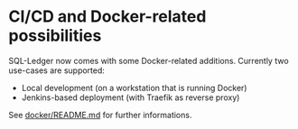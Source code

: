 # CI/CD and Docker-related possibilities

SQL-Ledger now comes with some Docker-related additions. Currently two
use-cases are supported:

* Local development (on a workstation that is running Docker)
* Jenkins-based deployment (with Traefik as reverse proxy)

See [docker/README.md](docker/README.md) for further informations.